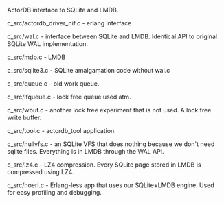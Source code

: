 ActorDB interface to SQLite and LMDB.

c_src/actordb_driver_nif.c - erlang interface

c_src/wal.c - interface between SQLite and LMDB. Identical API to original SQLite WAL implementation. 

c_src/mdb.c - LMDB

c_src/sqlite3.c - SQLite amalgamation code without wal.c

c_src/queue.c - old work queue. 

c_src/lfqueue.c - lock free queue used atm.

c_src/wbuf.c - another lock free experiment that is not used. A lock free write buffer.

c_src/tool.c - actordb_tool application.

c_src/nullvfs.c - an SQLite VFS that does nothing because we don't need sqlite files. Everything is in LMDB through the WAL API.

c_src/lz4.c - LZ4 compression. Every SQLite page stored in LMDB is compressed using LZ4.

c_src/noerl.c - Erlang-less app that uses our SQLite+LMDB engine. Used for easy profiling and debugging.

